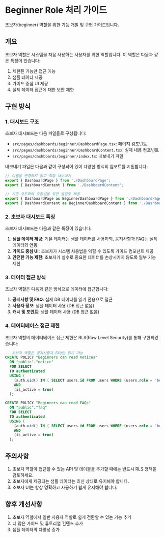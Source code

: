 # Beginner Role 처리 가이드

초보자(beginner) 역할을 위한 기능 개발 및 구현 가이드입니다.

## 개요

초보자 역할은 시스템을 처음 사용하는 사용자를 위한 역할입니다. 이 역할은 다음과 같은 특징이 있습니다:

1. 제한된 기능만 접근 가능
2. 샘플 데이터 제공
3. 가이드 중심 UI 제공
4. 실제 데이터 접근에 대한 보안 제한

## 구현 방식

### 1. 대시보드 구조

초보자 대시보드는 다음 파일들로 구성됩니다:

- `src/pages/dashboards/beginner/DashboardPage.tsx`: 페이지 컴포넌트
- `src/pages/dashboards/beginner/DashboardContent.tsx`: 실제 내용 컴포넌트
- `src/pages/dashboards/beginner/index.ts`: 내보내기 파일

내보내기 파일은 다음과 같이 구성되어 있어 다양한 방식의 임포트를 지원합니다:

```typescript
// 이름을 변경하지 않고 직접 내보내기
export { DashboardPage } from './DashboardPage';
export { DashboardContent } from './DashboardContent';

// 기존 코드와의 호환성을 위한 별칭도 제공
export { DashboardPage as BeginnerDashboardPage } from './DashboardPage';
export { DashboardContent as BeginnerDashboardContent } from './DashboardContent';
```

### 2. 초보자 대시보드 특징

초보자 대시보드는 다음과 같은 특징이 있습니다:

1. **샘플 데이터 제공**: 기본 데이터는 샘플 데이터를 사용하되, 공지사항과 FAQ는 실제 데이터와 연동
2. **가이드 중심 UI**: 초보자가 시스템 사용법을 익힐 수 있도록 가이드 컴포넌트 제공
3. **안전한 기능 제한**: 초보자가 실수로 중요한 데이터를 손상시키지 않도록 일부 기능 제한

### 3. 데이터 접근 방식

초보자 역할은 다음과 같은 방식으로 데이터에 접근합니다:

1. **공지사항 및 FAQ**: 실제 DB 데이터를 읽기 전용으로 접근
2. **사용자 정보**: 샘플 데이터 사용 (DB 접근 없음)
3. **캐시 및 포인트**: 샘플 데이터 사용 (DB 접근 없음)

### 4. 데이터베이스 접근 제한

초보자 역할의 데이터베이스 접근 제한은 RLS(Row Level Security)를 통해 구현되었습니다:

```sql
-- 초보자 역할은 공지사항과 FAQ만 읽기 가능
CREATE POLICY "Beginners can read notices"
  ON "public"."notice"
  FOR SELECT
  TO authenticated
  USING (
    (auth.uid() IN ( SELECT users.id FROM users WHERE (users.role = 'beginner'::text) ))
    AND 
    (is_active = true)
  );

CREATE POLICY "Beginners can read FAQs"
  ON "public"."faq"
  FOR SELECT
  TO authenticated
  USING (
    (auth.uid() IN ( SELECT users.id FROM users WHERE (users.role = 'beginner'::text) ))
    AND 
    (is_active = true)
  );
```

## 주의사항

1. 초보자 역할이 접근할 수 있는 API 및 테이블을 추가할 때에는 반드시 RLS 정책을 검토하세요.
2. 초보자에게 제공되는 샘플 데이터는 최신 상태로 유지해야 합니다.
3. 초보자 UI는 항상 명확하고 사용하기 쉽게 유지해야 합니다.

## 향후 개선사항

1. 초보자 역할에서 일반 사용자 역할로 쉽게 전환할 수 있는 기능 추가
2. 더 많은 가이드 및 튜토리얼 컨텐츠 추가
3. 샘플 데이터의 다양성 증가
